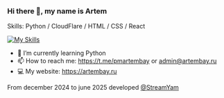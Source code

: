 ### Hi there 👋, my name is Artem

Skills: Python / CloudFlare / HTML / CSS / React

[![My Skills](https://skillicons.dev/icons?i=py,flask,html,css,cloudflare,linux,docker,git,github)](https://artembay.ru)

- 🌱 I’m currently learning Python  
- 📫 How to reach me: https://t.me/pmartembay or admin@artembay.ru
- 💻 My website: https://artembay.ru

From december 2024 to june 2025 developed [@StreamYam](https://github.com/streamyam)
